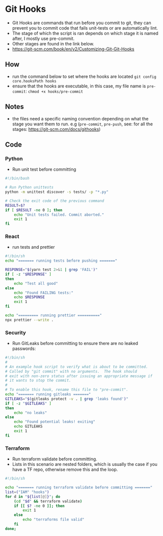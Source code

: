 # Git Hooks
- Git Hooks are commands that run before you commit to git, they can prevent you to commit code that fails unit-tests or are automatically lint.
- The stage of which the script is ran depends on which stage it is named after, I mostly use pre-commit. 
- Other stages are found in the link below.
- https://git-scm.com/book/en/v2/Customizing-Git-Git-Hooks


## How
- run the command below to set where the hooks are located
`git config core.hooksPath hooks`
- ensure that the hooks are executable, in this case, my file name is `pre-commit`:
`chmod +x hooks/pre-commit` 


## Notes
- the files need a specific naming convention depending on what the stage you want them to run. e.g (`pre-commit`, `pre-push`, see: for all the stages: https://git-scm.com/docs/githooks)

## Code
### Python
- Run unit test before committing
```bash
#!/bin/bash

# Run Python unittests
python -m unittest discover -s tests/ -p "*.py"

# Check the exit code of the previous command
RESULT=$?
if [ $RESULT -ne 0 ]; then
    echo "Unit tests failed. Commit aborted."
    exit 1
fi
```
### React
- run tests and prettier
```bash
#!/bin/sh
echo "======= running tests before pushing ======="

RESPONSE="$(yarn test 2>&1 | grep 'FAIL')"
if [ -z "$RESPONSE" ]
then
	echo "Test all good"
else
	echo "Found FAILING tests:"
	echo $RESPONSE
	exit 1
fi

echo "========= running prettier =========="
npx prettier --write .
```

### Security
- Run GitLeaks before committing to ensure there are no leaked passwords:
```bash
#!/bin/sh
#
# An example hook script to verify what is about to be committed.
# Called by "git commit" with no arguments.  The hook should
# exit with non-zero status after issuing an appropriate message if
# it wants to stop the commit.
#
# To enable this hook, rename this file to "pre-commit".
echo "======= running gitleaks ======="
GITLEAKS="$(gitleaks protect -v . | grep 'leaks found')"
if [ -z "$GITLEAKS" ]
then
	echo "no leaks"
else
	echo "Found potential leaks! exiting"
	echo GITLEAKS
	exit 1
fi
```
### Terraform
- Run terraform validate before committing.
- Lists in this scenario are nested folders, which is usually the case if you have a TF repo, otherwise remove this and the loop.
```bash
#!/bin/sh

echo "======= running terraform validate before committing ======="
list=("IAM" "hooks")
for d in "${list[@]}"; do
    (cd "$d" && terraform validate)
    if [[ $? -ne 0 ]]; then
        exit 1
    else
        echo "terraforms file valid"
    fi
done;
```
